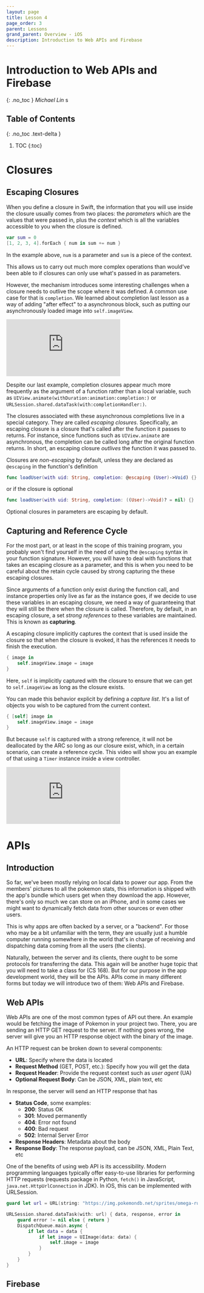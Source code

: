 ```yaml
---
layout: page
title: Lesson 4
page_order: 3
parent: Lessons
grand_parent: Overview - iOS
description: Introduction to Web APIs and Firebase
---
```


# Introduction to Web APIs and Firebase
{: .no_toc }
*Michael Lin*
s
## Table of Contents
{: .no_toc .text-delta }

1. TOC
{:toc}

# Closures

## Escaping Closures

When you define a closure in Swift, the information that you will use inside the closure usually comes from two places: the *parameters* which are the values that were passed in, plus the *context* which is all the variables accessible to you when the closure is defined.

```swift
var sum = 0
[1, 2, 3, 4].forEach { num in sum += num }
```
In the example above, `num` is a parameter and `sum` is a piece of the context.

This allows us to carry out much more complex operations than would've been able to if closures can only use what's passed in as parameters.

However, the mechanism introduces some interesting challenges when a closure needs to outlive the scope where it was defined. A common use case for that is `completion`. We learned about completion last lesson as a way of adding "after effect" to a asynchronous block, such as putting our asynchronously loaded image into `self.imageView`.

<div class="video-wrapper">
<iframe src="https://www.youtube.com/embed/5V90-TzPdqU?start=812" frameborder="0" allow="accelerometer; autoplay; clipboard-write; encrypted-media; gyroscope; picture-in-picture" allowfullscreen></iframe>
</div>

Despite our last example, completion closures appear much more frequently as the argument of a function rather than a local variable, such as `UIView.animate(withDuration:animation:completion:)` or `URLSession.shared.dataTask(with:completionHandler:)`.

The closures associated with these asynchronous completions live in a special category. They are called *escaping closures*. Specifically, an escaping closure is a closure that's called after the function it passes to returns. For instance, since functions such as `UIView.animate` are asynchronous, the completion can be called long after the original function returns. In short, an escaping closure *outlives* the function it was passed to.

Closures are *non-escaping* by default, unless they are declared as `@escaping` in the function's definition
```swift
func loadUser(with uid: String, completion: @escaping (User)->Void) {}
```

or if the closure is optional
```swift
func loadUser(with uid: String, completion: ((User)->Void)? = nil) {}
```

Optional closures in parameters are escaping by default. 

## Capturing and Reference Cycle

For the most part, or at least in the scope of this training program, you probably won't find yourself in the need of using the `@escaping` syntax in your function signature. However, you will have to deal with functions that takes an escaping closure as a parameter, and this is when you need to be careful about the retain cycle caused by strong capturing the these escaping closures.

Since arguments of a function only exist during the function call, and instance properties only live as far as the instance goes, if we decide to use these variables in an escaping closure, we need a way of guaranteeing that they will still be there when the closure is called. Therefore, by default, in an escaping closure, a set *strong references* to these variables are maintained. This is known as **capturing**.

A escaping closure implicitly captures the context that is used inside the closure so that when the closure is evoked, it has the references it needs to finish the execution.

```swift
{ image in
    self.imageView.image = image
}
```
Here, `self` is implicitly captured with the closure to ensure that we can get to `self.imageView` as long as the closure exists.

You can made this behavior explicit by defining a *capture list*. It's a list of objects you wish to be captured from the current context.

```swift
{ [self] image in
    self.imageView.image = image
}
```

But because `self` is captured with a strong reference, it will not be deallocated by the ARC so long as our closure exist, which, in a certain scenario, can create a reference cycle. This video will show you an example of that using a `Timer` instance inside a view controller.

<div class="video-wrapper">
<iframe src="https://www.youtube.com/embed/-T_Kp6-RRDM" frameborder="0" allow="accelerometer; autoplay; clipboard-write; encrypted-media; gyroscope; picture-in-picture" allowfullscreen></iframe>
</div>

# APIs

## Introduction

So far, we've been mostly relying on local data to power our app. From the members' pictures to all the pokemon stats, this information is shipped with the app's bundle which users get when they download the app. However, there's only so much we can store on an iPhone, and in some cases we might want to dynamically fetch data from other sources or even other users.

This is why apps are often backed by a server, or a "backend". For those who may be a bit unfamiliar with the term, they are usually just a humble computer running somewhere in the world that's in charge of receiving and dispatching data coming from all the users (the clients). 

Naturally, between the server and its clients, there ought to be some protocols for transferring the data. This again will be another huge topic that you will need to take a class for (CS 168). But for our purpose in the app development world, they will be the APIs. APIs come in many different forms but today we will introduce two of them: Web APIs and Firebase.

## Web APIs

Web APIs are one of the most common types of API out there. An example would be fetching the image of Pokemon in your project two. There, you are sending an HTTP GET request to the server. If nothing goes wrong, the server will give you an HTTP response object with the binary of the image.

An HTTP request can be broken down to several components:
- **URL**: Specify where the data is located
- **Request Method** (GET, POST, etc.): Specify how you will get the data
- **Request Header**: Provide the request context such as *user agent* (UA)
- **Optional Request Body**: Can be JSON, XML, plain text, etc

In response, the server will send an HTTP response that has
- **Status Code**, some examples:
    - **200**: Status OK
    - **301**: Moved permanently
    - **404**: Error not found
    - **400**: Bad request
    - **502**: Internal Server Error
- **Response Headers**: Metadata about the body
- **Response Body**: The response payload, can be JSON, XML, Plain Text, etc

One of the benefits of using web API is its accessibility. Modern programming languages typically offer easy-to-use libraries for performing HTTP requests (requests package in Python, `fetch()` in JavaScript, `java.net.HttpUrlConnection` in JDK). In iOS, this can be implemented with URLSession.

```swift
guard let url = URL(string: "https://img.pokemondb.net/sprites/omega-ruby-alpha-sapphire/dex/normal/shroomish.png") else { return }

URLSession.shared.dataTask(with: url) { data, response, error in
    guard error != nil else { return }
    DispatchQueue.main.async {
        if let data = data {
            if let image = UIImage(data: data) {
                self.image = image
            }
        }
    }
}
```

## Firebase


